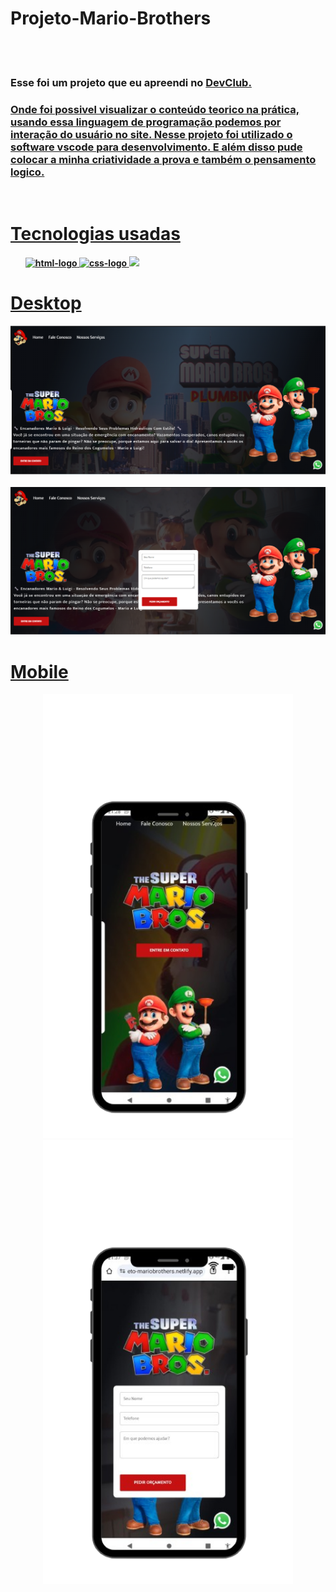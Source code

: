 <h1>Projeto-Mario-Brothers</h1>

<br>
<br>

<h3>Esse foi um projeto que eu apreendi no <a href="https://aulas.devclub.com.br/login"/a>DevClub.</h3> 
  <h3>Onde foi possivel visualizar o conteúdo teorico na prática, usando essa linguagem de programação podemos por interação do usuário no site.
  Nesse projeto foi utilizado o software vscode para desenvolvimento. E além disso pude colocar a minha criatividade a prova e também o pensamento logico.</h3>
<br>
  
<h1>Tecnologias usadas</h1>
<ul>
<b> 
  <img src="https://img.icons8.com/?size=48&id=20909&format=png" alt="html-logo"
<br>
  <img src="https://img.icons8.com/?size=48&id=21278&format=png" alt="css-logo"
<br>
  <img src="https://img.icons8.com/?size=48&id=PXTY4q2Sq2lG&format=png"
</b>
</ul>
<h1>Desktop</h1>  
<div align="center">
  <img src="https://github.com/Brunogitguimaraes/ProjetoMarioBrothers/blob/main/assets/WEB.png?raw=true" alt="imagem do Mario e Luide"/>
</div>  
<br>  
  <div align="center">
  <img src="https://github.com/Brunogitguimaraes/ProjetoMarioBrothers/blob/main/assets/WEB%20Formulario.png?raw=true" alt="imagem do Mario e Luide"/>
</div>
</div>
<h1>Mobile</h1>
<div display:flex>
<div align="center">
  <img width=400px src="https://github.com/Brunogitguimaraes/ProjetoMarioBrothers/blob/main/assets/Mobile.png?raw=true" alt="imagem Mario Mobile"/>
  <div align="center">
  </div>
  <img width=400px src="https://github.com/Brunogitguimaraes/ProjetoMarioBrothers/blob/main/assets/Mobile%20Formulario.png?raw=true" alt="imagem Mario Mobile formulario"/>
  </div>
</div> 

